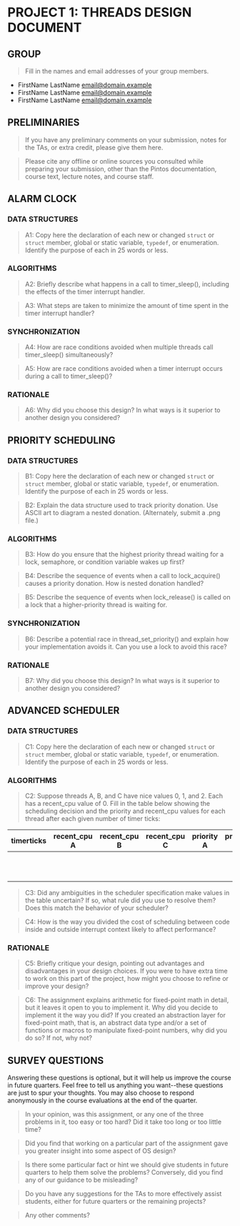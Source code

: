 # PROJECT 1: THREADS DESIGN DOCUMENT

## GROUP

> Fill in the names and email addresses of your group members.

- FirstName LastName <email@domain.example>
- FirstName LastName <email@domain.example>
- FirstName LastName <email@domain.example>

## PRELIMINARIES

> If you have any preliminary comments on your submission, notes for the
> TAs, or extra credit, please give them here.

> Please cite any offline or online sources you consulted while
> preparing your submission, other than the Pintos documentation, course
> text, lecture notes, and course staff.

## ALARM CLOCK

### DATA STRUCTURES

> A1: Copy here the declaration of each new or changed `struct` or
> `struct` member, global or static variable, `typedef`, or
> enumeration.  Identify the purpose of each in 25 words or less.

### ALGORITHMS

> A2: Briefly describe what happens in a call to timer_sleep(),
> including the effects of the timer interrupt handler.

> A3: What steps are taken to minimize the amount of time spent in
> the timer interrupt handler?

### SYNCHRONIZATION

> A4: How are race conditions avoided when multiple threads call
> timer_sleep() simultaneously?

> A5: How are race conditions avoided when a timer interrupt occurs
> during a call to timer_sleep()?

### RATIONALE

> A6: Why did you choose this design?  In what ways is it superior to
> another design you considered?

## PRIORITY SCHEDULING

### DATA STRUCTURES

> B1: Copy here the declaration of each new or changed `struct` or
> `struct` member, global or static variable, `typedef`, or
> enumeration.  Identify the purpose of each in 25 words or less.

> B2: Explain the data structure used to track priority donation.
> Use ASCII art to diagram a nested donation.  (Alternately, submit a
> .png file.)

### ALGORITHMS

> B3: How do you ensure that the highest priority thread waiting for
> a lock, semaphore, or condition variable wakes up first?

> B4: Describe the sequence of events when a call to lock_acquire()
> causes a priority donation.  How is nested donation handled?

> B5: Describe the sequence of events when lock_release() is called
> on a lock that a higher-priority thread is waiting for.

### SYNCHRONIZATION

> B6: Describe a potential race in thread_set_priority() and explain
> how your implementation avoids it.  Can you use a lock to avoid
> this race?

### RATIONALE

> B7: Why did you choose this design?  In what ways is it superior to
> another design you considered?

## ADVANCED SCHEDULER

### DATA STRUCTURES

> C1: Copy here the declaration of each new or changed `struct` or
> `struct` member, global or static variable, `typedef`, or
> enumeration.  Identify the purpose of each in 25 words or less.

### ALGORITHMS

> C2: Suppose threads A, B, and C have nice values 0, 1, and 2.  Each
> has a recent_cpu value of 0.  Fill in the table below showing the
> scheduling decision and the priority and recent_cpu values for each
> thread after each given number of timer ticks:

| timerticks | recent_cpu A | recent_cpu B | recent_cpu C | priority A | priority B | priority C | thread to run |
| ---------- | ------------ | ------------ | ------------ | ---------- | ---------- | ---------- | ------------- |
|            |              |              |              |            |            |            |               |
|            |              |              |              |            |            |            |               |
|            |              |              |              |            |            |            |               |
|            |              |              |              |            |            |            |               |
|            |              |              |              |            |            |            |               |
|            |              |              |              |            |            |            |               |
|            |              |              |              |            |            |            |               |
|            |              |              |              |            |            |            |               |
|            |              |              |              |            |            |            |               |
|            |              |              |              |            |            |            |               |
|            |              |              |              |            |            |            |               |



> C3: Did any ambiguities in the scheduler specification make values
> in the table uncertain?  If so, what rule did you use to resolve
> them?  Does this match the behavior of your scheduler?

> C4: How is the way you divided the cost of scheduling between code
> inside and outside interrupt context likely to affect performance?

### RATIONALE

> C5: Briefly critique your design, pointing out advantages and
> disadvantages in your design choices.  If you were to have extra
> time to work on this part of the project, how might you choose to
> refine or improve your design?

> C6: The assignment explains arithmetic for fixed-point math in
> detail, but it leaves it open to you to implement it.  Why did you
> decide to implement it the way you did?  If you created an
> abstraction layer for fixed-point math, that is, an abstract data
> type and/or a set of functions or macros to manipulate fixed-point
> numbers, why did you do so?  If not, why not?

## SURVEY QUESTIONS

Answering these questions is optional, but it will help us improve the
course in future quarters.  Feel free to tell us anything you
want--these questions are just to spur your thoughts.  You may also
choose to respond anonymously in the course evaluations at the end of
the quarter.

> In your opinion, was this assignment, or any one of the three problems
> in it, too easy or too hard?  Did it take too long or too little time?

> Did you find that working on a particular part of the assignment gave
> you greater insight into some aspect of OS design?

> Is there some particular fact or hint we should give students in
> future quarters to help them solve the problems?  Conversely, did you
> find any of our guidance to be misleading?

> Do you have any suggestions for the TAs to more effectively assist
> students, either for future quarters or the remaining projects?

> Any other comments?